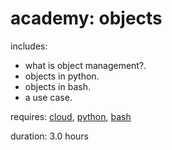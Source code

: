# academy: objects

includes:
- what is object management?.
- objects in python.
- objects in bash.
- a use case.

requires: [cloud](./cloud.md), [python](./python.md), [bash](./bash.md)

duration: 3.0 hours
